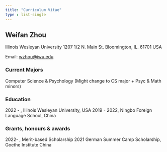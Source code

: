```yaml
---
title: "Curriculum Vitae"
type : list-single
---
```


## Weifan Zhou
Illinois Wesleyan University
1207 1/2 N. Main St.
Bloomington, IL. 61701 USA

Email: wzhou@iwu.edu

### Current Majors
Computer Science & Psychology
(Might change to CS major + Psyc & Math minors)

### Education
2022 - , Illinois Wesleyan University, USA
2019 - 2022, Ningbo Foreign Language School, China

### Grants, honours & awards
2022- , Merit-based Scholarship
2021 German Summer Camp Scholarship, Goethe Institute China